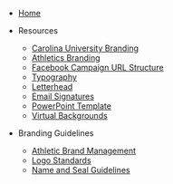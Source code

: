 <!-- docs/_sidebar.md -->

* [Home](/)
* Resources
	* [Carolina University Branding](/carolina-university-branding.md)
	* [Athletics Branding](/athletics-branding.md)
	* [Facebook Campaign URL Structure](/facebook-campaign-url-structure.md)
	* [Typography](/typography.md)
	* [Letterhead](/letterhead.md)
	* [Email Signatures](/email-signatures.md)
	* [PowerPoint Template](/powerpoint-template.md)
	* [Virtual Backgrounds](/virtual-backgrounds.md)

* Branding Guidelines
	* [Athletic Brand Management](/athletic-brand-management.md)
	* [Logo Standards](/logo-standards.md)
	* [Name and Seal Guidelines](/name-seal-logos.md)
